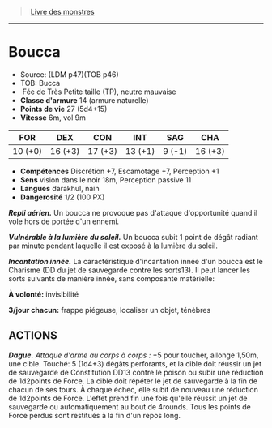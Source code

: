 ﻿> [Livre des monstres](tome_of_beasts.md)

---

# Boucca

- Source: (LDM p47)(TOB p46)
- TOB: Bucca
-  Fée de Très Petite taille (TP), neutre mauvaise
- **Classe d'armure** 14 (armure naturelle)
- **Points de vie** 27 (5d4+15)
- **Vitesse** 6m, vol 9m

|FOR|DEX|CON|INT|SAG|CHA|
|---|---|---|---|---|---|
|10 (+0)|16 (+3)|17 (+3)|13 (+1)|9 (-1)|16 (+3)|

- **Compétences** Discrétion +7, Escamotage +7, Perception +1
- **Sens** vision dans le noir 18m, Perception passive 11
- **Langues** darakhul, nain
- **Dangerosité** 1/2 (100 PX)

**_Repli aérien._** Un boucca ne provoque pas d'attaque d'opportunité quand il vole hors de portée d'un ennemi.

**_Vulnérable à la lumière du soleil._** Un boucca subit 1 point de dégât radiant par minute pendant laquelle il est exposé à la lumière du soleil.

**_Incantation innée._** La caractéristique d'incantation innée d'un boucca est le Charisme (DD du jet de sauvegarde contre les sorts13). Il peut lancer les sorts suivants de manière innée, sans composante matérielle:

**À volonté:** invisibilité

**3/jour chacun:** frappe piégeuse, localiser un objet, ténèbres

## ACTIONS

**_Dague._** _Attaque d'arme au corps à corps :_ +5 pour toucher, allonge 1,50m, une cible. Touché: 5 (1d4+3) dégâts perforants, et la cible doit réussir un jet de sauvegarde de Constitution DD13 contre le poison ou subir une réduction de 1d2points de Force. La cible doit répéter le jet de sauvegarde à la fin de chacun de ses tours. À chaque échec, elle subit de nouveau une réduction de 1d2points de Force. L'effet prend fin une fois qu'elle réussit un jet de sauvegarde ou automatiquement au bout de 4rounds. Tous les points de Force perdus sont restitués à la fin d'un repos long.

